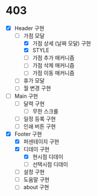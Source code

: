 # 403

- [x] Header 구현
    - [ ] 가점 모달 
        - [x] 가점 상세 (날짜 모달) 구현
        - [x] STYLE
        - [ ] 가점 추가 매커니즘
        - [ ] 가점 삭제 매커니즘
        - [ ] 가점 이동 매커니즘
    - [ ] 휴가 모달
    - [ ] 월 변경 구현
- [ ] Main 구현
    - [ ] 달력 구현
        - [ ] 무한 스크롤
    - [ ] 일정 등록 구현
    - [ ] 인쇄 버튼 구현
- [x] Footer 구현
    - [x] 퍼센테이지 구현
    - [x] 디데이 구현
        - [x] 현시점 디데이
        - [ ] 선택시점 디데이
    - [ ] 설정 구현
    - [ ] 도움말 구현 
    - [ ] about 구현
